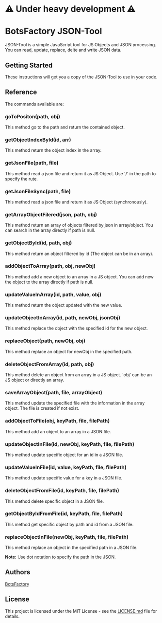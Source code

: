# ⚠️ Under heavy development ⚠️

# BotsFactory JSON-Tool

JSON-Tool is a simple JavaScript tool for JS Objects and JSON processing.  
You can read, update, replace, delte and write JSON data.

## Getting Started

These instructions will get you a copy of the JSON-Tool to use in your code.

## Reference

The commands available are:

### goToPositon(path, obj)

This method go to the path and return the contained object.  


### getObjectIndexById(id, arr)

This method return the object index in the array.


### getJsonFile(path, file)

This method read a json file and return it as JS Object.
Use '/' in the path to specify the rute.


### getJsonFileSync(path, file)

This method read a json file and return it as JS Object (synchronously).


### getArrayObjectFilered(json, path, obj) 

This method return an array of objects filtered by json in array/object.
You can search in the array directly if path is null.


### getObjectById(id, path, obj)

This method return an object filtered by id (The object can be in an array).


### addObjectToArray(path, obj, newObj)

This method add a new object to an array in a JS object.
You can add new the object to the array directly if path is null.


### updateValueInArray(id, path, value, obj) 

This method return the object updated with the new value.


### updateObjectInArray(id, path, newObj, jsonObj)

This method replace the object with the specified id for the new object.


### replaceObject(path, newObj, obj)

This method replace an object for newObj in the specified path.


### deleteObjectFromArray(id, path, obj) 

This method delete an object from an array in a JS object.
'obj' can be an JS object or directly an array.


### saveArrayObject(path, file, arrayObject) 

This method update the specified file with the information in the array object.
The file is created if not exist.


### addObjectToFile(obj, keyPath, file, filePath) 

This method add an object to an array in a JSON file.


### updateObjectInFile(id, newObj, keyPath, file, filePath) 

This method update specific object for an id in a JSON file.


### updateValueInFile(id, value, keyPath, file, filePath) 

This method update specific value for a key in a JSON file.


### deleteObjectFromFile(id, keyPath, file, filePath)

This method delete specific object in a JSON file.


### getObjectByIdFromFile(id, keyPath, file, filePath)

This method get specific object by path and id from a JSON file.


### replaceObjectInFile(newObj, keyPath, file, filePath)

This method replace an object in the specified path in a JSON file.


**Note:**
Use dot notation to specify the path in the JSON.


## Authors

[BotsFactory](https://www.botsfactory.io)

## License

This project is licensed under the MIT License - see the [LICENSE.md](LICENSE.md) file for details.